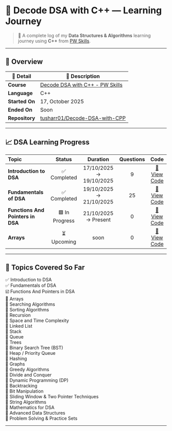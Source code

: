 # 🧠 Decode DSA with C++ — Learning Journey

> 🚀 A complete log of my **Data Structures & Algorithms** learning journey using **C++** from [PW Skills](https://pwskills.com).  

---

## 📘 Overview

| 🧩 Detail | 💬 Description |
|------------|----------------|
| **Course** | [Decode DSA with C++ - PW Skills](https://pwskills.com) |
| **Language** | C++ |
| **Started On** | 17, October 2025 |
| **Ended On** | Soon |
| **Repository** | [tusharr01/Decode-DSA-with-CPP](https://github.com/tusharr01/Decode-DSA-with-CPP) |

---
## 📈 DSA Learning Progress

| Topic | Status | Duration | Questions | Code |
|:---|:---:|:---:|:---:|:---:|
| **Introduction to DSA** | ✅ Completed | 17/10/2025 → 19/10/2025 | 9 | [📂 View Code](https://github.com/tusharrr01/Decode-DSA-with-CPP/tree/main/Introduction) |
| **Fundamentals of DSA** | ✅ Completed | 19/10/2025 → 21/10/2025 | 25 | [📂 View Code](https://github.com/tusharrr01/Decode-DSA-with-CPP/tree/main/02%20-%20Fundamentals) |
| **Functions And Pointers in DSA** | 🟩 In Progress | 21/10/2025 → Present | 0 | [📂 View Code](https://github.com/tusharrr01/Decode-DSA-with-CPP/) |
| **Arrays** | ⏳ Upcoming | soon | 0 | [📂 View Code](https://github.com/tusharrr01/Decode-DSA-with-CPP/) |

---

## 🧩 Topics Covered So Far  

✅ Introduction to DSA  
✅ Fundamentals of DSA  
☑️ Functions And Pointers in DSA  
🔲 Arrays  
🔲 Searching Algorithms  
🔲 Sorting Algorithms  
🔲 Recursion  
🔲 Space and Time Complexity  
🔲 Linked List  
🔲 Stack  
🔲 Queue  
🔲 Trees  
🔲 Binary Search Tree (BST)  
🔲 Heap / Priority Queue  
🔲 Hashing  
🔲 Graphs  
🔲 Greedy Algorithms  
🔲 Divide and Conquer  
🔲 Dynamic Programming (DP)  
🔲 Backtracking  
🔲 Bit Manipulation  
🔲 Sliding Window & Two Pointer Techniques  
🔲 String Algorithms  
🔲 Mathematics for DSA  
🔲 Advanced Data Structures  
🔲 Problem Solving & Practice Sets  

---
